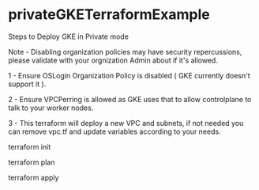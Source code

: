 # privateGKETerraformExample

Steps to Deploy GKE in Private mode 

Note - Disabling organization policies may have security repercussions, please validate with your orgnization Admin about if it's allowed.

1 - Ensure OSLogin Organization Policy is disabled ( GKE currently doesn't support it ).

2 - Ensure VPCPerring is allowed as GKE uses that to allow controlplane to talk to your worker nodes.

3 - This terraform will deploy a new VPC and subnets, if not needed you can remove vpc.tf and update variables according to your needs.



terraform init

terraform plan

terraform apply 



